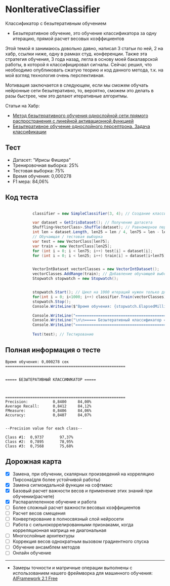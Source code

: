 # NonIterativeClassifier
Классификатор с безытеративным обучением

* Безытеративное обучение, это обучение классификатора за одну итерацию, прямой расчет весовых коэффициентов

Этой темой я занимаюсь довольно давно, написал 3 статьи по ней, 2 на хабр, ссылки ниже, одну в рамках студ. конференции. Также эта стратегия обучения, 3 года назад, легла в основу моей бакалаврской работы, в которой я классифицировал сигналы. Сейчас решил, что необходимо опубликовать сжатую теорию и код данного метода, т.к. на мой взгляд технология очень перспективная. 

Мотивация заключается в следующем, если мы сможем обучать нейронные сети безытеративно, то, вероятно, сможем это делать в разы быстрее, чем это делают итеративные алгоритмы. 

Статьи на Хабр: 
 * [Метод безытеративного обучения однослойной сети прямого распространения с линейной активационной функцией](https://habr.com/ru/post/332936)
 * [Безытеративное обучение однослойного персептрона. Задача классификации](https://habr.com/ru/post/333382)


## Тест

* Датасет: "Ирисы Фишера"
* Тренировочная выборка: 25%
* Тестовая выборка: 75%
* Время обучения: 0,000278
* F1 мера: 84,06%

## Код теста

```c#

            classifier = new SimpleClassifier(3, 4); // Создание классификатора, 3 класса, 4 признака

            var dataset = GetIrisDataset(); // Получение датасета
            Shuffling<VectorClass>.Shuffle(dataset); // Равномерное перемешивание
            int len = dataset.Length, len25 = len / 4, len75 = len - len25;
            // Обучающая / тестовая выборка
            var test = new VectorClass[len75]; 
            var train = new VectorClass[len25];
            for (int i = 0; i < len75; i++) test[i] = dataset[i];
            for (int i = 0; i < len25; i++) train[i] = dataset[i+len75];


            VectorIntDataset vectorClasses = new VectorIntDataset();
            vectorClasses.AddRange(train); // Добавление обучающей выборки
            Stopwatch stopwatch = new Stopwatch();


            stopwatch.Start(); // Цикл на 1000 итераций нужен только для точности замера времени, в реальной работе следует его убрать
            for(int i = 0; i<1000; i++) classifier.Train(vectorClasses); // Обучение
            stopwatch.Stop();
            Console.WriteLine($"Время обучения: {stopwatch.ElapsedMilliseconds /(1000.0* 1000.0)} сек");

            Console.WriteLine("=====================================================".ToUpper());
            Console.WriteLine("\n\n===== Безытеративный классификатор ===== \n\n\n".ToUpper());
            Console.WriteLine("=====================================================".ToUpper());
            
            Test(test); // Тестирование
```

## Полная информация о тесте

``` 
Время обучения: 0,000278 сек
=====================================================


===== БЕЗЫТЕРАТИВНЫЙ КЛАССИФИКАТОР =====



=====================================================
Precision:           0,8400     84,00%
Average Recall:      0,8412     84,12%
FMeasure:            0,8406     84,06%
Accuracy:            0,8407     84,07%


--Precision value for each class--

Class #1:  0,9737       97,37%
Class #2:  0,7895       78,95%
Class #3:  0,7568       75,68%

```

## Дорожная карта

- [x] Замена, при обучении, скалярных произведений на корреляцию Пирсона(для более устойчивой работы)
- [x] Замена сигмоидальной функции на софтмакс
- [x] Базовый расчет важности весов и применение этих знаний при обучении(расчете)
- [x] Распараллеленное обучение и работа
- [ ] Более сложный расчет важности весовых коэффициентов
- [ ] Расчет весов смещения
- [ ] Конвертирование в полносвязный слой нейросети
- [ ] Работа с сильнокоррелированными признаками, когда корреляционная матрица не диагональная
- [ ] Многослойные архитектуры
- [ ] Коррекция весов однократным вызовом градиентного спуска
- [ ] Обучение ансамблем методов
- [ ] Онлайн обучение

---

* Замеры точности и матричные операции выполнены с использованием нашего фреймворка для машинного обучения: [AIFramework 2.1 Free](https://github.com/AIFramework/AI_Free) 
